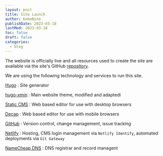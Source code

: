 ```yaml
---
layout: post
title: Site Launch
author: KemoNine
publishDate: 2023-03-18
lastMod: 2023-03-18
toc: false
draft: false
categories:
  - blog
---
```


The website is officially live and all resources used to create the site are available via the site's GitHub [repository](https://github.com/mcrosson/accessible.tips).

We are using the following technology and services to run this site.

[Hugo](https://gohugo.io/)
: Site generator

[hugo-xmin](https://github.com/yihui/hugo-xmin)
: Main website theme, modified and adaptedi

[Static CMS](https://www.staticcms.org/)
: Web based editor for use with desktop browsers

[Decap](https://decapcms.org/)
: Web based editor for use with mobile browsers

[GitHub](https://github.com)
: Version control, change management, issue tracking

[Netlify](https://www.netlify.com/)
: Hosting, CMS login management via `Netlify Identify`, automated deployments via `Git Gateway`

[NameCheap DNS](https://namecheap.com/)
: DNS registrar and record managent
